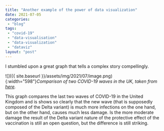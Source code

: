 ```yaml
---
title: "Another example of the power of data visualization"
date: 2021-07-05
categories: 
 - "blog"
tags: 
 - "covid-19"
 - "data-visualisation"
 - "data-visualization"
 - "dataviz"
layout: "post"
---
```


I stumbled upon a great graph that tells a complex story compellingly.

![]({{ site.baseurl }}/assets/img/2021/07/image.png){:width="598"}*Comparison of two COVID-19 waves in the UK, taken from [here](https://www.linkedin.com/posts/yevtarler_datascience-datavisualization-dataanalytics-activity-6817686875751383040-Hq-j).*

This graph compares the last two waves of COVID-19 in the United Kingdom and is shows so clearly that the new wave (that is supposedly composed of the Delta variant) is much more infections on the one hand, but on the other hand, causes much less damage. Is the more moderate damage the result of the Delta variant nature of the protective effect of the vaccination is still an open question, but the difference is still striking.
